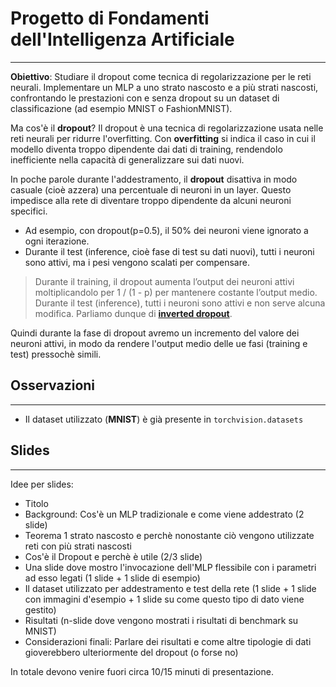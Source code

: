 # Progetto di Fondamenti dell'Intelligenza Artificiale
---

**Obiettivo**: Studiare il dropout come tecnica di regolarizzazione per le reti neurali. Implementare un MLP a uno strato nascosto e a più strati nascosti, confrontando le prestazioni con e senza dropout su un dataset di classificazione (ad esempio MNIST o FashionMNIST).

Ma cos'è il **dropout**? 
Il dropout è una tecnica di regolarizzazione usata nelle reti neurali per ridurre l'overfitting. Con **overfitting** si indica il caso in cui il modello diventa troppo dipendente dai dati di training, rendendolo inefficiente nella capacità di generalizzare sui dati nuovi.

In poche parole durante l'addestramento, il **dropout** disattiva in modo casuale (cioè azzera) una percentuale di neuroni in un layer. Questo impedisce alla rete di diventare troppo dipendente da alcuni neuroni specifici.

- Ad esempio, con dropout(p=0.5), il 50% dei neuroni viene ignorato a ogni iterazione.
- Durante il test (inference, cioè fase di test su dati nuovi), tutti i neuroni sono attivi, ma i pesi vengono scalati per compensare.

>Durante il training, il dropout aumenta l’output dei neuroni attivi moltiplicandolo per 1 / (1 - p) per mantenere costante l’output medio.
Durante il test (inference), tutti i neuroni sono attivi e non serve alcuna modifica. Parliamo dunque di [**inverted dropout**](https://towardsdatascience.com/dropout-in-neural-networks-47a162d621d9/).

Quindi durante la fase di dropout avremo un incremento del valore dei neuroni attivi, in modo da rendere l'output medio delle ue fasi (training e test) pressochè simili.

## Osservazioni
---
- Il dataset utilizzato (**MNIST**) è già presente in <code>torchvision.datasets</code>

## Slides
---

Idee per slides:
- Titolo
- Background: Cos'è un MLP tradizionale e come viene addestrato (2 slide)
- Teorema 1 strato nascosto e perchè nonostante ciò vengono utilizzate reti con più strati nascosti
- Cos'è il Dropout e perchè è utile (2/3 slide)
- Una slide dove mostro l'invocazione dell'MLP flessibile con i parametri ad esso legati (1 slide + 1 slide di esempio)
- Il dataset utilizzato per addestramento e test della rete (1 slide + 1 slide con immagini d'esempio + 1 slide su come questo tipo di dato viene gestito)
- Risultati (n-slide dove vengono mostrati i risultati di benchmark su MNIST)
- Considerazioni finali: Parlare dei risultati e come altre tipologie di dati gioverebbero ulteriormente del dropout (o forse no)

In totale devono venire fuori circa 10/15 minuti di presentazione.